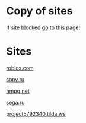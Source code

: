 # Copy of sites
If site blocked
go to this page!

# Sites
[roblox.com](https://sapbot.github.io/copy/roblox)

[sony.ru](https://sapbot.github.io/copy/sonyru)

[hmpg.net](https://sapbot.github.io/copy/hmpgnet/)

[sega.ru](https://sapbot.github.io/copy/sega-ru/)

[project5792340.tilda.ws](https://sapbot.github.io/copy/project5792340-tilda-ws/)